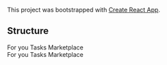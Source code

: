 This project was bootstrapped with [Create React App](https://github.com/facebook/create-react-app).

## Structure

<Navbar>
    <NavItem lg={order:1} left>
        <Brand />
    <NavItem/>
    <Collapse isOpen={!collapsed} >
        <Nav>
            <NavItem>
                <NavLink href="">For you</NavLink>
            </NavItem>
            <NavItem>
                <NavLink href="">Tasks</NavLink>
            </NavItem>
            <NavItem>
                <NavLink href="">Marketplace</NavLink>
            </NavItem>
        </Nav>
    </Collapse>
    <Nav lg={order:2}>
        <NavItem>
            <NavLink href="">For you</NavLink>
        </NavItem>
        <NavItem>
            <NavLink href="">Tasks</NavLink>
        </NavItem>
        <NavItem>
            <NavLink href="">Marketplace</NavLink>
        </NavItem>
    </Nav>
    <Nav right lg={order:3}>
        <NavItem>
            <Avatar />
        </NavItem>
        <NavItem>
            <Schedule />
        </NavItem>
    </Nav>
    <!-- Can we remove NavItem with Toggler, Not required Dugh -->
    <NavItem>
        <NavbarToggler collapsed lg={order:3, visible} md={visible} sm={visible} icon={collapsed: HamburgerIcon, expanded: CloseIcon}>
    </NavItem>
  </Navbar>
